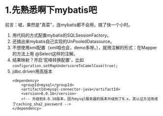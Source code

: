 # 1.先熟悉啊下mybatis吧
前言：嘘，果然是"真菜"，连mybatis都不会用，搞了快一个小时。

1.  用代码的方式配置mybatis的SQLSessionFactory。
2.  还搞出来mybatis自己实现的UnPooledDatasource。
3.  不想使用xml配置（xml咱也会，demo多呀。），就用注解的形式：在Mapper的方法上用
    @Select这样的注解。
4.  结果映射？开启'驼峰转换配置'，比如`configuration.setMapUnderscoreToCamelCase(true);`
5.  jdbc.driven用高版本
    ```
    <dependency>
        <groupId>mysql</groupId>
        <artifactId>mysql-connector-java</artifactId>
        <version>8.0.16</version>
        <!-- 升级到8.0.16版本，因为mysql服务器的版本升级到了8.x，其认证方法改成了caching_sha2_password -->
    </dependency>
    ```  
